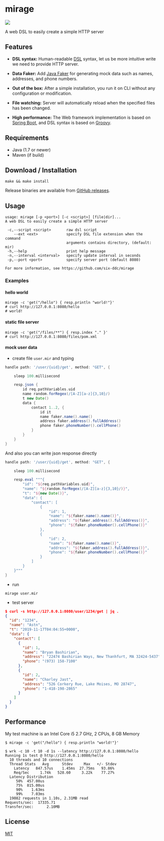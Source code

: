 # mirage

![](https://github.com/six-ddc/mirage/workflows/mvn/badge.svg)

A web DSL to easily create a simple HTTP server

## Features

- **DSL syntax:** Human-readable [DSL](http://docs.groovy-lang.org/docs/latest/html/documentation/core-domain-specific-languages.html) syntax, let us be more intuitive write we need to provide HTTP server.

- **Data Faker:** Add [Java Faker](https://github.com/DiUS/java-faker) for generating mock data such as names, addresses, and phone numbers.

- **Out of the box:** After a simple installation, you run it on CLI without any configuration or modification.

- **File watching:** Server will automatically reload when the specified files has been changed.

- **High performance:** The Web framework implementation is based on [Spring Boot](https://spring.io/projects/spring-boot), and DSL syntax is based on [Groovy](http://groovy-lang.org/).

## Requirements

- Java (1.7 or newer)
- Maven (if build)

## Download / Installation

```shell
make && make install
```

Release binaries are available from [GitHub releases](https://github.com/six-ddc/mirage/releases).

## Usage

```
usage: mirage [-p <port>] [-c <script>] [file|dir]...
A web DSL to easily create a simple HTTP server

 -c,--script <script>       raw dsl script
    --ext <ext>             specify DSL file extension when the command
                            arguments contains directory, (default: mir)
 -h,--help                  print help message
 -n,--interval <interval>   specify update interval in seconds
 -p,--port <port>           specify server port (default 8080)

For more information, see https://github.com/six-ddc/mirage
```

### Examples

#### hello world

```shell
mirage -c 'get("/hello") { resp.println "world!"}'
# curl http://127.0.0.1:8080/hello
# world!
```

#### static file server

```shell
mirage -c 'get("/files/**") { resp.index "." }'
# curl http://127.0.0.1:8080/files/pom.xml
```

#### mock user data

* create file `user.mir` and typing

```groovy
handle path: '/user/{uid}/get', method: "GET", {

    sleep 100.millisecond

    resp.json {
        id req.pathVariables.uid
        name random.forRegex(/[A-Z][a-z]{3,10}/)
        t new Date()
        data {
            contact 1..2, {
                id it
                name faker.name().name()
                address faker.address().fullAddress()
                phone faker.phoneNumber().cellPhone()
            }
        }
    }
}
```

And also you can write json response directly

```groovy
handle path: '/user/{uid}/get', method: "GET", {

    sleep 100.millisecond

    resp.eval """{
        "id": "${req.pathVariables.uid}",
        "name": "${random.forRegex(/[A-Z][a-z]{3,10}/)}",
        "t": "${new Date()}",
        "data": {
            "contact": [
                {
                    "id": 1,
                    "name": "${faker.name().name()}",
                    "address": "${faker.address().fullAddress()}",
                    "phone": "${faker.phoneNumber().cellPhone()}"
                },
                {
                    "id": 2,
                    "name": "${faker.name().name()}",
                    "address": "${faker.address().fullAddress()}",
                    "phone": "${faker.phoneNumber().cellPhone()}"
                }
            ]
        }
    }"""
}
```

* run

```shell
mirage user.mir
```

* test server

```json
$ curl -s http://127.0.0.1:8080/user/1234/get | jq .
{
  "id": "1234",
  "name": "Astn",
  "t": "2019-11-17T04:04:55+0000",
  "data": {
    "contact": [
      {
        "id": 1,
        "name": "Bryan Bashirian",
        "address": "22474 Bashirian Ways, New Thanhfurt, MA 32424-5437",
        "phone": "(973) 158-7100"
      },
      {
        "id": 2,
        "name": "Charley Jast",
        "address": "526 Corkery Rue, Lake Moises, MO 28747",
        "phone": "1-418-198-2865"
      }
    ]
  }
}
```

## Performance

My test machine is an Intel Core i5 2.7 GHz, 2 CPUs, 8 GB Memory

```shell
$ mirage -c 'get("/hello") { resp.println "world!"}'
```

```shell
$ wrk -c 10 -t 10 -d 1s --latency http://127.0.0.1:8080/hello
Running 1s test @ http://127.0.0.1:8080/hello
  10 threads and 10 connections
  Thread Stats   Avg      Stdev     Max   +/- Stdev
    Latency   847.57us    1.45ms  27.75ms   93.86%
    Req/Sec     1.74k   528.60     3.22k    77.27%
  Latency Distribution
     50%  457.00us
     75%  815.00us
     90%    1.63ms
     99%    7.03ms
  19082 requests in 1.10s, 2.31MB read
Requests/sec:  17335.71
Transfer/sec:      2.10MB
```

## License

[MIT](https://tldrlegal.com/license/mit-license)
